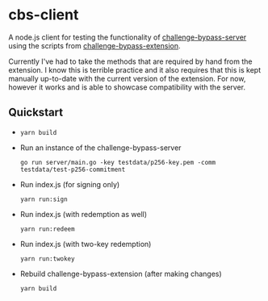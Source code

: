 # cbs-client

A node.js client for testing the functionality of [challenge-bypass-server](https://github.com/privacypass/challenge-bypass-server) using the scripts from [challenge-bypass-extension](https://github.com/privacypass/challenge-bypass-extension).

Currently I've had to take the methods that are required by hand from the extension. I know this is terrible practice and it also requires that this is kept manually up-to-date with the current version of the extension. For now, however it works and is able to showcase compatibility with the server.

## Quickstart

- `yarn build`

- Run an instance of the challenge-bypass-server

    ```
    go run server/main.go -key testdata/p256-key.pem -comm testdata/test-p256-commitment
    ```

- Run index.js (for signing only)

    ```
    yarn run:sign
    ```

- Run index.js (with redemption as well)

    ```
    yarn run:redeem
    ```

- Run index.js (with two-key redemption)

    ```
    yarn run:twokey
    ```

- Rebuild challenge-bypass-extension (after making changes)

    ```
    yarn build
    ```
